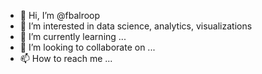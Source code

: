 - 👋 Hi, I’m @fbalroop
- 👀 I’m interested in data science, analytics, visualizations 
- 🌱 I’m currently learning ...
- 💞️ I’m looking to collaborate on ...
- 📫 How to reach me ...

<!---
fbalroop/fbalroop is a ✨ special ✨ repository because its `README.md` (this file) appears on your GitHub profile.
You can click the Preview link to take a look at your changes.
--->
